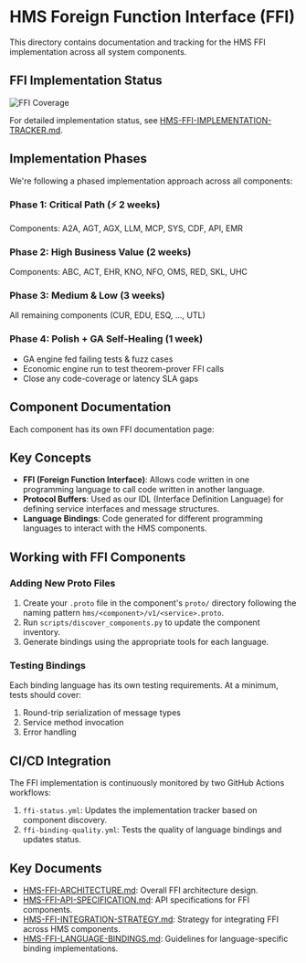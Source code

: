 # HMS Foreign Function Interface (FFI)

This directory contains documentation and tracking for the HMS FFI implementation across all system components.

## FFI Implementation Status

![FFI Coverage](https://img.shields.io/endpoint?url=https://github.com/HardisonCo/hms/badges/ffi_coverage_badge.json)

For detailed implementation status, see [HMS-FFI-IMPLEMENTATION-TRACKER.md](../HMS-FFI-IMPLEMENTATION-TRACKER.md).

## Implementation Phases

We're following a phased implementation approach across all components:

### Phase 1: Critical Path (⚡ 2 weeks)
Components: A2A, AGT, AGX, LLM, MCP, SYS, CDF, API, EMR

### Phase 2: High Business Value (2 weeks)
Components: ABC, ACT, EHR, KNO, NFO, OMS, RED, SKL, UHC

### Phase 3: Medium & Low (3 weeks)
All remaining components (CUR, EDU, ESQ, ..., UTL)

### Phase 4: Polish + GA Self-Healing (1 week)
- GA engine fed failing tests & fuzz cases
- Economic engine run to test theorem-prover FFI calls
- Close any code-coverage or latency SLA gaps

## Component Documentation

Each component has its own FFI documentation page:

<!-- This section will be auto-generated by the CI workflow -->

## Key Concepts

- **FFI (Foreign Function Interface)**: Allows code written in one programming language to call code written in another language.
- **Protocol Buffers**: Used as our IDL (Interface Definition Language) for defining service interfaces and message structures.
- **Language Bindings**: Code generated for different programming languages to interact with the HMS components.

## Working with FFI Components

### Adding New Proto Files

1. Create your `.proto` file in the component's `proto/` directory following the naming pattern `hms/<component>/v1/<service>.proto`.
2. Run `scripts/discover_components.py` to update the component inventory.
3. Generate bindings using the appropriate tools for each language.

### Testing Bindings

Each binding language has its own testing requirements. At a minimum, tests should cover:

1. Round-trip serialization of message types
2. Service method invocation
3. Error handling

## CI/CD Integration

The FFI implementation is continuously monitored by two GitHub Actions workflows:

1. `ffi-status.yml`: Updates the implementation tracker based on component discovery.
2. `ffi-binding-quality.yml`: Tests the quality of language bindings and updates status.

## Key Documents

- [HMS-FFI-ARCHITECTURE.md](../HMS-FFI-ARCHITECTURE.md): Overall FFI architecture design.
- [HMS-FFI-API-SPECIFICATION.md](../HMS-FFI-API-SPECIFICATION.md): API specifications for FFI components.
- [HMS-FFI-INTEGRATION-STRATEGY.md](../HMS-FFI-INTEGRATION-STRATEGY.md): Strategy for integrating FFI across HMS components.
- [HMS-FFI-LANGUAGE-BINDINGS.md](../HMS-FFI-LANGUAGE-BINDINGS.md): Guidelines for language-specific binding implementations.